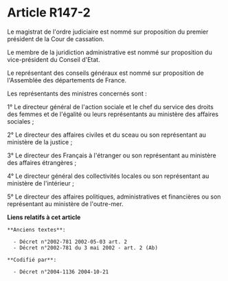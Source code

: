 # Article R147-2

Le magistrat de l'ordre judiciaire est nommé sur proposition du premier président de la Cour de cassation.

Le membre de la juridiction administrative est nommé sur proposition du vice-président du Conseil d'Etat.

Le représentant des conseils généraux est nommé sur proposition de l'Assemblée des départements de France.

Les représentants des ministres concernés sont :

1° Le directeur général de l'action sociale et le chef du service des droits des femmes et de l'égalité ou leurs
représentants au ministère des affaires sociales ;

2° Le directeur des affaires civiles et du sceau ou son représentant au ministère de la justice ;

3° Le directeur des Français à l'étranger ou son représentant au ministère des affaires étrangères ;

4° Le directeur général des collectivités locales ou son représentant au ministère de l'intérieur ;

5° Le directeur des affaires politiques, administratives et financières ou son représentant au ministère de l'outre-mer.

**Liens relatifs à cet article**

	**Anciens textes**:

	  - Décret n°2002-781 2002-05-03 art. 2
	  - Décret n°2002-781 du 3 mai 2002 - art. 2 (Ab)

	**Codifié par**:

	  - Décret n°2004-1136 2004-10-21
